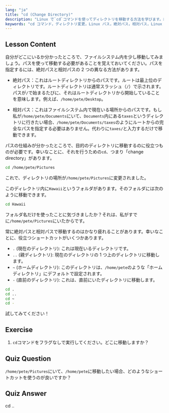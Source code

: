 ```yaml
---
lang: "ja"
title: "cd (Change Directory)"
description: "Linux で`cd`コマンドを使ってディレクトリを移動する方法を学びます。絶対パス、相対パス、便利なショートカットを理解しましょう。Linux の学習を始めましょう！"
keywords: "cd コマンド，ディレクトリ変更，Linux パス，絶対パス，相対パス，Linux チュートリアル，初心者 Linux, Linux ナビゲーション"
---
```


## Lesson Content

自分がどこにいるか分かったところで、ファイルシステム内を少し移動してみましょう。パスを使って移動する必要があることを覚えておいてください。パスを指定するには、絶対パスと相対パスの 2 つの異なる方法があります。

- 絶対パス：これはルートディレクトリからのパスです。ルートは最上位のディレクトリです。ルートディレクトリは通常スラッシュ（`/`）で示されます。パスが`/`で始まるたびに、それはルートディレクトリから開始していることを意味します。例えば、`/home/pete/Desktop`。

- 相対パス：これはファイルシステム内で現在いる場所からのパスです。もし私が`/home/pete/Documents`にいて、`Documents`内にある`taxes`というディレクトリに行きたい場合、`/home/pete/Documents/taxes`のようにルートからの完全なパスを指定する必要はありません。代わりに`taxes/`と入力するだけで移動できます。

パスの仕組みが分かったところで、目的のディレクトリに移動するのに役立つものが必要です。幸いなことに、それを行うための`cd`、つまり「change directory」があります。

```bash
cd /home/pete/Pictures
```

これで、ディレクトリの場所が`/home/pete/Pictures`に変更されました。

このディレクトリ内に`Hawaii`というフォルダがあります。そのフォルダには次のように移動できます。

```bash
cd Hawaii
```

フォルダ名だけを使ったことに気づきましたか？それは、私がすでに`/home/pete/Pictures`にいたからです。

常に絶対パスと相対パスで移動するのはかなり疲れることがあります。幸いなことに、役立つショートカットがいくつかあります。

- `.` (現在のディレクトリ): これは現在いるディレクトリです。
- `..` (親ディレクトリ): 現在のディレクトリの 1 つ上のディレクトリに移動します。
- `~` (ホームディレクトリ): このディレクトリは、`/home/pete`のような「ホームディレクトリ」にデフォルトで設定されます。
- `-` (直前のディレクトリ): これは、直前にいたディレクトリに移動します。

```bash
cd .
cd ..
cd ~
cd -
```

試してみてください！

## Exercise

1. `cd`コマンドをフラグなしで実行してください。どこに移動しますか？

## Quiz Question

`/home/pete/Pictures`にいて、`/home/pete`に移動したい場合、どのようなショートカットを使うのが良いですか？

## Quiz Answer

cd ..
